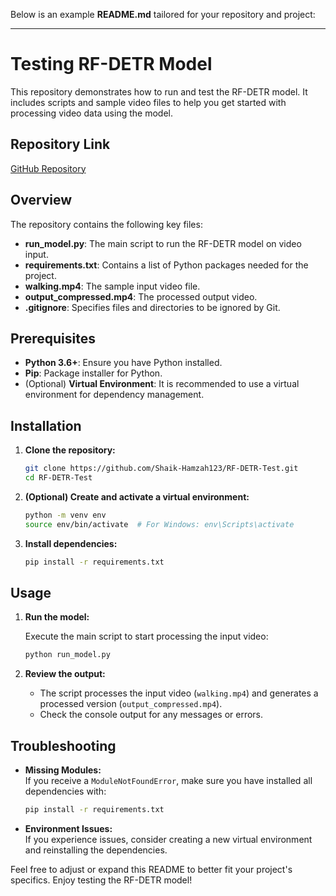 Below is an example **README.md** tailored for your repository and project:

---

# Testing RF-DETR Model

This repository demonstrates how to run and test the RF-DETR model. It includes scripts and sample video files to help you get started with processing video data using the model.

## Repository Link

[GitHub Repository](https://github.com/Shaik-Hamzah123/RF-DETR-Test)

## Overview

The repository contains the following key files:
- **run_model.py**: The main script to run the RF-DETR model on video input.
- **requirements.txt**: Contains a list of Python packages needed for the project.
- **walking.mp4**: The sample input video file.
- **output_compressed.mp4**: The processed output video.
- **.gitignore**: Specifies files and directories to be ignored by Git.

## Prerequisites

- **Python 3.6+**: Ensure you have Python installed.
- **Pip**: Package installer for Python.
- (Optional) **Virtual Environment**: It is recommended to use a virtual environment for dependency management.

## Installation

1. **Clone the repository:**

   ```bash
   git clone https://github.com/Shaik-Hamzah123/RF-DETR-Test.git
   cd RF-DETR-Test
   ```

2. **(Optional) Create and activate a virtual environment:**

   ```bash
   python -m venv env
   source env/bin/activate  # For Windows: env\Scripts\activate
   ```

3. **Install dependencies:**

   ```bash
   pip install -r requirements.txt
   ```

## Usage

1. **Run the model:**

   Execute the main script to start processing the input video:

   ```bash
   python run_model.py
   ```

2. **Review the output:**

   - The script processes the input video (`walking.mp4`) and generates a processed version (`output_compressed.mp4`).
   - Check the console output for any messages or errors.

## Troubleshooting

- **Missing Modules:**  
  If you receive a `ModuleNotFoundError`, make sure you have installed all dependencies with:
  
  ```bash
  pip install -r requirements.txt
  ```

- **Environment Issues:**  
  If you experience issues, consider creating a new virtual environment and reinstalling the dependencies.


Feel free to adjust or expand this README to better fit your project's specifics. Enjoy testing the RF-DETR model!

